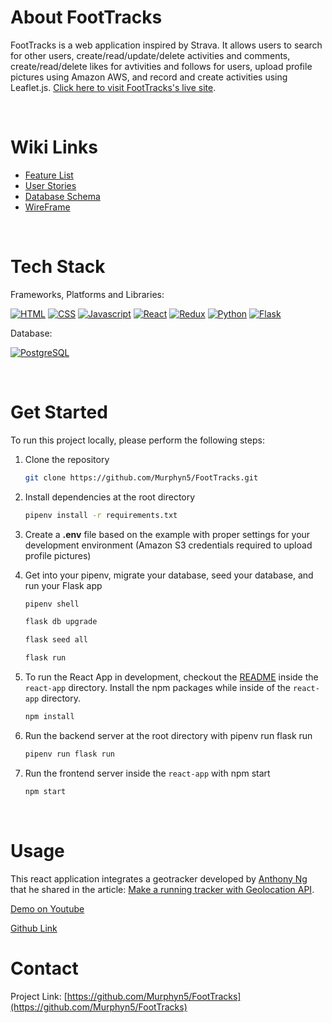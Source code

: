# About FootTracks

FootTracks is a web application inspired by Strava. It allows users to search for other users, create/read/update/delete activities and comments, create/read/delete likes for avtivities and follows for users, upload profile pictures using Amazon AWS, and record and create activities using Leaflet.js. [Click here to visit FootTracks's live site](https://foottracks.onrender.com).

<br>

# Wiki Links

- [Feature List](https://github.com/Murphyn5/FootTracks/wiki/MVP-Feature-List)
- [User Stories](https://github.com/Murphyn5/FootTracks/wiki/User-Stories)
- [Database Schema](https://github.com/Murphyn5/FootTracks/wiki/Database-Schema)
- [WireFrame](https://github.com/Murphyn5/FootTracks/wiki/Wireframe)

<br>


# Tech Stack

Frameworks, Platforms and Libraries:

[![HTML][html.js]][html-url]
[![CSS][css.js]][css-url]
[![Javascript][javascript.js]][javascript-url]
[![React][react.js]][react-url]
[![Redux][redux.js]][redux-url]
[![Python][python.js]][python-url]
[![Flask][flask.js]][flask-url]

Database:

[![PostgreSQL][postgresql.js]][postgresql-url]

<br>

# Get Started

To run this project locally, please perform the following steps:

1. Clone the repository
   ```sh
   git clone https://github.com/Murphyn5/FootTracks.git
   ```
2. Install dependencies at the root directory
   ```sh
   pipenv install -r requirements.txt
   ```

3. Create a **.env** file based on the example with proper settings for your development environment (Amazon S3 credentials required to upload profile pictures)

4. Get into your pipenv, migrate your database, seed your database, and run your Flask app

   ```bash
   pipenv shell
   ```

   ```bash
   flask db upgrade
   ```

   ```bash
   flask seed all
   ```

   ```bash
   flask run
   ```

5. To run the React App in development, checkout the [README](./react-app/README.md) inside the `react-app` directory. Install the npm packages while inside of the `react-app` directory.
   ```bash
   npm install
   ```

6. Run the backend server at the root directory with pipenv run flask run
   ```bash
   pipenv run flask run
   ```
   
7. Run the frontend server inside the `react-app` with npm start
   ```bash
   npm start
   ```
   
<br>

# Usage

This react application integrates a geotracker developed by [Anthony Ng](https://medium.com/@engineerng) that he shared in the article: [Make a running tracker with Geolocation API](https://medium.com/geekculture/make-a-running-tracker-with-geolocation-api-8b2ac541196e). 

[Demo on Youtube](https://www.youtube.com/watch?v=Un9sFEMaWf8)

[Github Link](https://github.com/ng-the-engineer/running-tracker)

# Contact

Project Link: [https://github.com/Murphyn5/FootTracks](https://github.com/Murphyn5/FootTracks)

<!-- References and Icons -->

[html.js]: https://img.shields.io/badge/HTML-239120?style=for-the-badge&logo=html5&logoColor=white
[html-url]: https://developer.mozilla.org/en-US/docs/Web/HTML
[css.js]: https://img.shields.io/badge/CSS-239120?&style=for-the-badge&logo=css3&logoColor=white
[css-url]: https://developer.mozilla.org/en-US/docs/Web/CSS
[javascript.js]: https://img.shields.io/badge/JavaScript-323330?style=for-the-badge&logo=javascript&logoColor=F7DF1E
[javascript-url]: https://www.javascript.com/
[react.js]: https://img.shields.io/badge/React-20232A?style=for-the-badge&logo=react&logoColor=61DAFB
[react-url]: https://reactjs.org/
[redux.js]: https://img.shields.io/badge/Redux-593D88?style=for-the-badge&logo=redux&logoColor=white
[redux-url]: https://redux.js.org/
[python.js]: https://img.shields.io/badge/Python-3776AB?style=for-the-badge&logo=python&logoColor=white
[python-url]: https://www.python.org/
[flask.js]: https://img.shields.io/badge/Flask-000000?style=for-the-badge&logo=flask&logoColor=white
[flask-url]: https://expressjs.com/
[postgresql.js]: https://img.shields.io/badge/PostgreSQL-316192?style=for-the-badge&logo=postgresql&logoColor=white
[postgresql-url]: https://www.postgresql.org/
